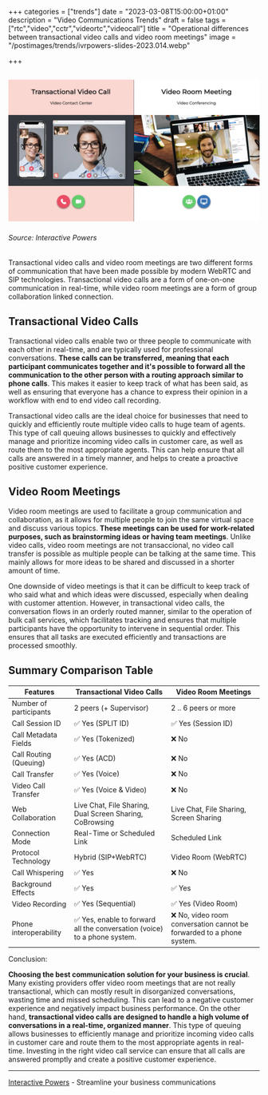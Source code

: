 +++
categories = ["trends"]
date = "2023-03-08T15:00:00+01:00"
description = "Video Communications Trends"
draft = false
tags = ["rtc","video","cctr","videortc","videocall"]
title = "Operational differences between transactional video calls and video room meetings"
image = "/postimages/trends/ivrpowers-slides-2023.014.webp"

+++

![transactional video calls and video room meetings](/postimages/trends/ivrpowers-slides-2023.014.webp)
------------
###### Source: Interactive Powers

Transactional video calls and video room meetings are two different forms of communication that have been made possible by modern WebRTC and SIP technologies. Transactional video calls are a form of one-on-one communication in real-time, while video room meetings are a form of group collaboration linked connection.

##	Transactional Video Calls

Transactional video calls enable two or three people to communicate with each other in real-time, and are typically used for professional conversations. **These calls can be transferred, meaning that each participant communicates together and it's possible to forward all the communication to the other person with a routing approach similar to phone calls**. This makes it easier to keep track of what has been said, as well as ensuring that everyone has a chance to express their opinion in a workflow with end to end video call recording.

Transactional video calls are the ideal choice for businesses that need to quickly and efficiently route multiple video calls to huge team of agents. This type of call queuing allows businesses to quickly and effectively manage and prioritize incoming video calls in customer care, as well as route them to the most appropriate agents. This can help ensure that all calls are answered in a timely manner, and helps to create a proactive positive customer experience.

##	Video Room Meetings

Video room meetings are used to facilitate a group communication and collaboration, as it allows for multiple people to join the same virtual space and discuss various topics. **These meetings can be used for work-related purposes, such as brainstorming ideas or having team meetings**. Unlike video calls, video room meetings are not transaccional, no video call transfer is possible as multiple people can be talking at the same time. This mainly allows for more ideas to be shared and discussed in a shorter amount of time.

One downside of video meetings is that it can be difficult to keep track of who said what and which ideas were discussed, especially when dealing with customer attention. However, in transactional video calls, the conversation flows in an orderly routed manner, similar to the operation of bulk call services, which facilitates tracking and ensures that multiple participants have the opportunity to intervene in sequential order. This ensures that all tasks are executed efficiently and transactions are processed smoothly.

## Summary Comparison Table

| Features | Transactional Video Calls | Video Room Meetings    |
| --- | --- | --- |
| Number of participants | 2 peers (+ Supervisor) | 2 .. 6 peers or more |
| Call Session ID | ✅ Yes (SPLIT ID) | ✅ Yes (Session ID) |
| Call Metadata Fields | ✅ Yes (Tokenized) | ❌ No |
| Call Routing (Queuing) | ✅ Yes (ACD) | ❌ No |
| Call Transfer | ✅ Yes (Voice) | ❌ No |
| Video Call Transfer | ✅ Yes  (Voice & Video)| ❌ No |
| Web Collaboration | Live Chat, File Sharing, Dual Screen Sharing, CoBrowsing | Live Chat, File Sharing, Screen Sharing |
| Connection Mode | Real-Time or Scheduled Link | Scheduled Link |
| Protocol Technology | Hybrid (SIP+WebRTC) | Video Room (WebRTC) |
| Call Whispering | ✅ Yes | ❌ No |
| Background Effects | ✅ Yes | ✅ Yes |
| Video Recording | ✅ Yes (Sequential) | ✅ Yes (Video Room) |
| Phone interoperability | ✅ Yes, enable to forward all the conversation (voice) to a phone system. | ❌ No, video room conversation cannot be forwarded to a phone system. |

Conclusion: 

**Choosing the best communication solution for your business is crucial**. Many existing providers offer video room meetings that are not really transactional, which can mostly result in disorganized conversations, wasting time and missed scheduling. This can lead to a negative customer experience and negatively impact business performance. On the other hand, **transactional video calls are designed to handle a high volume of conversations in a real-time, organized manner**. This type of queuing allows businesses to efficiently manage and prioritize incoming video calls in customer care and route them to the most appropriate agents in real-time. Investing in the right video call service can ensure that all calls are answered promptly and create a positive customer experience.

---
[Interactive Powers](http://www.ivrpowers.com/) - Streamline your business communications



